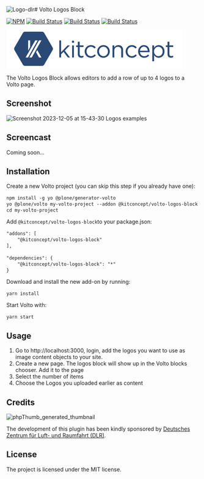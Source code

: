 ![Logo-dlr](https://github.com/kitconcept/volto-logos-block/assets/44289551/d649fb81-1add-4408-9221-0c8d1d8ca40e)# Volto Logos Block

[![NPM](https://img.shields.io/npm/v/@kitconcept/volto-logos-block.svg)](https://www.npmjs.com/package/@kitconcept/volto-logos-block)
[![Build Status](https://github.com/kitconcept/volto-logos-block/actions/workflows/code.yml/badge.svg)](https://github.com/kitconcept/volto-logos-block/actions)
[![Build Status](https://github.com/kitconcept/volto-logos-block/actions/workflows/unit.yml/badge.svg)](https://github.com/kitconcept/volto-logos-block/actions)
[![Build Status](https://github.com/kitconcept/volto-logos-block/actions/workflows/acceptance.yml/badge.svg)](https://github.com/kitconcept/volto-logos-block/actions)

![kitconcept GmbH](https://github.com/kitconcept/volto-blocks/raw/master/kitconcept.png)

The Volto Logos Block allows editors to add a row of up to 4 logos to a Volto page. 
## Screenshot

![Screenshot 2023-12-05 at 15-43-30 Logos examples](https://github.com/kitconcept/volto-logos-block/assets/44289551/c17e7061-f8c8-4974-ae50-32ed3fdc5aa8)

## Screencast 

Coming soon...

## Installation

Create a new Volto project (you can skip this step if you already have one):

```
npm install -g yo @plone/generator-volto
yo @plone/volto my-volto-project --addon @kitconcept/volto-logos-block
cd my-volto-project
```

Add `@kitconcept/volto-logos-block`to your package.json:

```
"addons": [
    "@kitconcept/volto-logos-block"
],

"dependencies": {
    "@kitconcept/volto-logos-block": "*"
}
```

Download and install the new add-on by running:

```
yarn install
```

Start Volto with:

```
yarn start
```

## Usage
1. Go to http://localhost:3000, login, add the logos you want to use as image content objects to your site.
2. Create a new page. The logos block will show up in the Volto blocks chooser. Add it to the page
3. Select the number of items
4. Choose the Logos you uploaded earlier as content


## Credits

![phpThumb_generated_thumbnail](https://github.com/kitconcept/volto-logos-block/assets/44289551/3b2ca2ad-3b85-4a2c-9e86-55eda2689374)

The development of this plugin has been kindly sponsored by [Deutsches Zentrum für Luft- und Raumfahrt (DLR)](https://www.dlr.de/de).

## License

The project is licensed under the MIT license.
